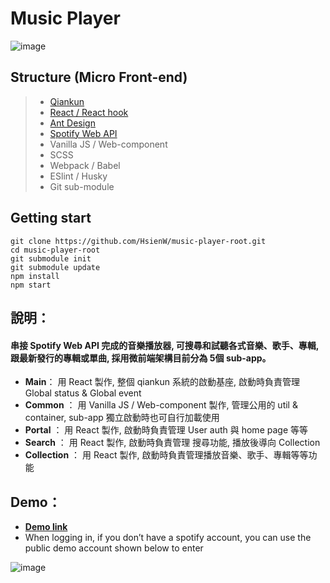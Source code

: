 # Music Player

![image](https://user-images.githubusercontent.com/20525933/133104550-1e391332-4ad6-45e6-8e1c-396b1939f25d.png)


## Structure (Micro Front-end)
> - [Qiankun](https://qiankun.umijs.org/zh/guide)
> - [React / React hook](https://zh-hant.reactjs.org/)
> - [Ant Design](https://ant.design/)
> - [Spotify Web API](https://developer.spotify.com/web-api/)
> - Vanilla JS / Web-component
> - SCSS
> - Webpack / Babel
> - ESlint / Husky
> - Git sub-module

## Getting start
```
git clone https://github.com/HsienW/music-player-root.git
cd music-player-root
git submodule init
git submodule update
npm install
npm start 
```

## 說明：
#### 串接 Spotify Web API 完成的音樂播放器, 可搜尋和試聽各式音樂、歌手、專輯, 跟最新發行的專輯或單曲, 採用微前端架構目前分為 5個 sub-app。

- **Main**： 用 React 製作, 整個 qiankun 系統的啟動基座, 啟動時負責管理 Global status & Global event
- **Common** ： 用 Vanilla JS / Web-component 製作, 管理公用的 util & container, sub-app 獨立啟動時也可自行加載使用
- **Portal** ： 用 React 製作, 啟動時負責管理 User auth 與 home page 等等
- **Search** ： 用 React 製作, 啟動時負責管理 搜尋功能, 播放後導向 Collection
- **Collection** ： 用 React 製作, 啟動時負責管理播放音樂、歌手、專輯等等功能

## Demo：

- [**Demo link**](http://music-player-demo-east1.s3-website-us-east-1.amazonaws.com/portal/login)
- When logging in, if you don’t have a spotify account, you can use the public demo account shown below to enter

 ![image](https://user-images.githubusercontent.com/20525933/133105455-8d892854-8ce7-43b5-b97c-f2dd1607e390.png)




